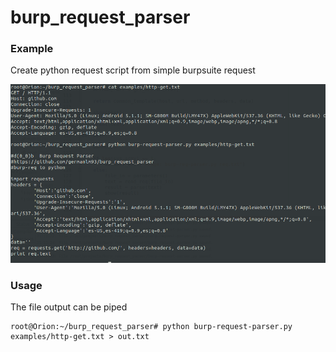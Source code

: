 # burp_request_parser

### Example

Create python request script from simple burpsuite request

![alt text](https://github.com/geloma/burp_request_parser/blob/master/result.png)

### Usage

The file output can be piped

```
root@Orion:~/burp_request_parser# python burp-request-parser.py examples/http-get.txt > out.txt
```
